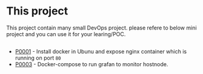 # This project
This project contain many small DevOps project. please refere to below mini project and you can use it for your learing/POC.


##
- [P0001](https://github.com/rudrabiztech/devops-projects/tree/main/P0001) - Install docker in Ubunu and expose nginx container which is running on port `80`
- [P0003](https://github.com/rudrabiztech/devops-projects/tree/main/P0003) - Docker-compose to run grafan to monitor hostnode.

